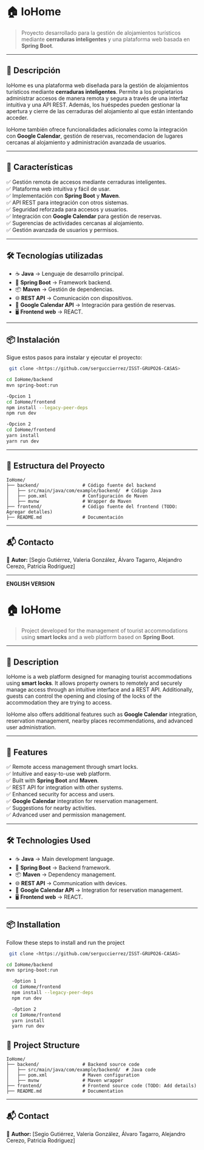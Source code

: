 # 🏠 IoHome

> Proyecto desarrollado para la gestión de alojamientos turísticos mediante **cerraduras inteligentes** y una plataforma web basada en **Spring Boot**.

---

## 📌 Descripción

IoHome es una plataforma web diseñada para la gestión de alojamientos turísticos mediante **cerraduras inteligentes**. Permite a los propietarios administrar accesos de manera remota y segura a través de una interfaz intuitiva y una API REST. Además, los huéspedes pueden gestionar la apertura y cierre de las cerraduras del alojamiento al que están intentando acceder. 

IoHome también ofrece funcionalidades adicionales como la integración con **Google Calendar**, gestión de reservas, recomendacion de lugares cercanas al alojamiento y administración avanzada de usuarios.

---

## 🚀 Características

✅ Gestión remota de accesos mediante cerraduras inteligentes.  
✅ Plataforma web intuitiva y fácil de usar.  
✅ Implementación con **Spring Boot** y **Maven**.  
✅ API REST para integración con otros sistemas.  
✅ Seguridad reforzada para accesos y usuarios.  
✅ Integración con **Google Calendar** para gestión de reservas.  
✅ Sugerencias de actividades cercanas al alojamiento.  
✅ Gestión avanzada de usuarios y permisos.

---

## 🛠 Tecnologías utilizadas

- ☕ **Java** → Lenguaje de desarrollo principal.
- 🌱 **Spring Boot** → Framework backend.
- 📦 **Maven** → Gestión de dependencias.
- 🌐 **REST API** → Comunicación con dispositivos.
- 📅 **Google Calendar API** → Integración para gestión de reservas.
- 🖥 **Frontend web** → REACT.

---

## 📦 Instalación

Sigue estos pasos para instalar y ejecutar el proyecto:

```sh
 git clone <https://github.com/serguccierrez/ISST-GRUPO26-CASAS>
 ```

 ```sh
 cd IoHome/backend
 mvn spring-boot:run
 ```

```sh
-Opcion 1
cd IoHome/frontend
npm install --legacy-peer-deps 
npm run dev

-Opcion 2
cd IoHome/frontend
yarn install
yarn run dev 
```


---

## 📂 Estructura del Proyecto

```
IoHome/
├── backend/                # Código fuente del backend
│   ├── src/main/java/com/example/backend/  # Código Java
│   ├── pom.xml             # Configuración de Maven
│   ├── mvnw                # Wrapper de Maven
├── frontend/               # Código fuente del frontend (TODO: Agregar detalles)
├── README.md               # Documentación
```

---

## 📬 Contacto

📩 **Autor:** [Segio Gutiérrez, Valeria González, Álvaro Tagarro, Alejandro Cerezo, Patricia Rodriguez]
  

---

**ENGLISH VERSION**

# 🏠 IoHome 

> Project developed for the management of tourist accommodations using **smart locks** and a web platform based on **Spring Boot**.

---

## 📌 Description

IoHome is a web platform designed for managing tourist accommodations using **smart locks**. It allows property owners to remotely and securely manage access through an intuitive interface and a REST API. Additionally, guests can control the opening and closing of the locks of the accommodation they are trying to access.

IoHome also offers additional features such as **Google Calendar** integration, reservation management, nearby places recommendations, and advanced user administration.

---

## 🚀 Features

✅ Remote access management through smart locks.  
✅ Intuitive and easy-to-use web platform.  
✅ Built with **Spring Boot** and **Maven**.  
✅ REST API for integration with other systems.  
✅ Enhanced security for access and users.  
✅ **Google Calendar** integration for reservation management.  
✅ Suggestions for nearby activities.  
✅ Advanced user and permission management.

---

## 🛠 Technologies Used

- ☕ **Java** → Main development language.
- 🌱 **Spring Boot** → Backend framework.
- 📦 **Maven** → Dependency management.
- 🌐 **REST API** → Communication with devices.
- 📅 **Google Calendar API** → Integration for reservation management.
- 🖥 **Frontend web** → REACT.

---

## 📦 Installation

Follow these steps to install and run the project

```sh
 git clone <https://github.com/serguccierrez/ISST-GRUPO26-CASAS>
 ```

 ```sh
 cd IoHome/backend
 mvn spring-boot:run
 ```

```sh
  -Option 1
  cd IoHome/frontend
  npm install --legacy-peer-deps
  npm run dev

  -Option 2
  cd IoHome/frontend
  yarn install
  yarn run dev 
```


## 📂 Project Structure

```
IoHome/
├── backend/                # Backend source code
│   ├── src/main/java/com/example/backend/  # Java code
│   ├── pom.xml             # Maven configuration
│   ├── mvnw                # Maven wrapper
├── frontend/               # Frontend source code (TODO: Add details)
├── README.md               # Documentation
```

---

## 📬 Contact

📩 **Author:** [Segio Gutiérrez, Valeria González, Álvaro Tagarro, Alejandro Cerezo, Patricia Rodriguez]

